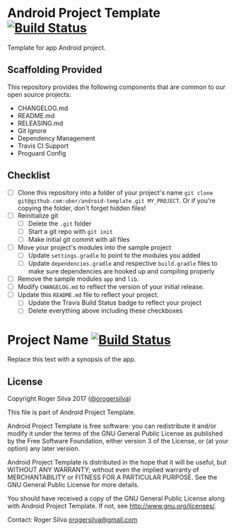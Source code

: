 Android Project Template [![Build Status](https://travis-ci.org/orogersilva/template-android.svg?branch=master)](https://travis-ci.org/orogersilva/template-android)
========

Template for app Android project.

## Scaffolding Provided

This repository provides the following components that are common to our open source projects:

- CHANGELOG.md
- README.md
- RELEASING.md
- Git Ignore
- Dependency Management
- Travis CI Support
- Proguard Config

## Checklist

- [ ] Clone this repository into a folder of your project's name `git clone git@github.com:uber/android-template.git MY_PROJECT`. Or if you're copying the folder, don't forget hidden files!
- [ ] Reinitialize git
    - [ ] Delete the `.git` folder
    - [ ] Start a git repo with `git init`
    - [ ] Make initial git commit with all files
- [ ] Move your project's modules into the sample project
    - [ ] Update `settings.gradle` to point to the modules you added
    - [ ] Update `dependencies.gradle` and respective `build.gradle` files to make sure dependencies are hooked up and compiling properly
- [ ] Remove the sample modules `app` and `lib`.
- [ ] Modify `CHANGELOG.md` to reflect the version of your initial release.
- [ ] Update this `README.md` file to reflect your project.
    - [ ] Update the Travis Build Status badge to reflect your project
    - [ ] Delete everything above including these checkboxes

# Project Name [![Build Status](https://travis-ci.org/uber/your-project.svg?branch=master)](https://travis-ci.org/uber/your-project)

Replace this text with a synopsis of the app.

## License

Copyright Roger Silva 2017 ([@orogersilva](https://www.linkedin.com/in/orogersilva))

This file is part of Android Project Template.

Android Project Template is free software: you can redistribute it and/or modify
it under the terms of the GNU General Public License as published by
the Free Software Foundation, either version 3 of the License, or
(at your option) any later version.

Android Project Template is distributed in the hope that it will be useful,
but WITHOUT ANY WARRANTY; without even the implied warranty of
MERCHANTABILITY or FITNESS FOR A PARTICULAR PURPOSE.  See the
GNU General Public License for more details.

You should have received a copy of the GNU General Public License
along with Android Project Template.  If not, see <http://www.gnu.org/licenses/>.

Contact: Roger Silva [orogersilva@gmail.com](mailto:orogersilva@gmail.com)